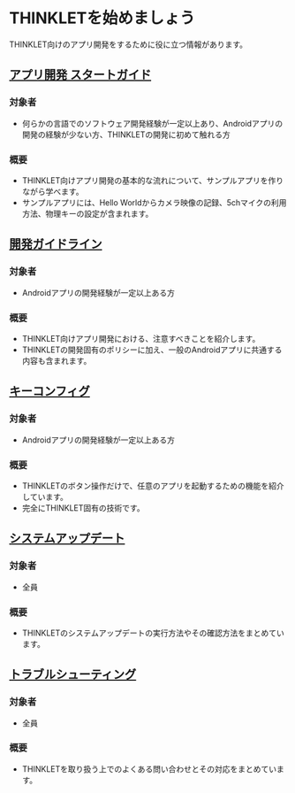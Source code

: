 # THINKLETを始めましょう
THINKLET向けのアプリ開発をするために役に立つ情報があります。
## [アプリ開発 スタートガイド](./startGuide/1_startGuide.mdx)
### 対象者
- 何らかの言語でのソフトウェア開発経験が一定以上あり、Androidアプリの開発の経験が少ない方、THINKLETの開発に初めて触れる方
### 概要
- THINKLET向けアプリ開発の基本的な流れについて、サンプルアプリを作りながら学べます。
- サンプルアプリには、Hello Worldからカメラ映像の記録、5chマイクの利用方法、物理キーの設定が含まれます。
## [開発ガイドライン](./devGuide/thinklet.md)
### 対象者
- Androidアプリの開発経験が一定以上ある方
### 概要
- THINKLET向けアプリ開発における、注意すべきことを紹介します。
- THINKLETの開発固有のポリシーに加え、一般のAndroidアプリに共通する内容も含まれます。
## [キーコンフィグ](./keyConfig/keyConfig.mdx)
### 対象者
- Androidアプリの開発経験が一定以上ある方
### 概要
- THINKLETのボタン操作だけで、任意のアプリを起動するための機能を紹介しています。
- 完全にTHINKLET固有の技術です。
## [システムアップデート](./systemUpdate/systemUpdate.md)
### 対象者
- 全員
### 概要
- THINKLETのシステムアップデートの実行方法やその確認方法をまとめています。
## [トラブルシューティング](./troubleshooting/troubleshooting.md)
### 対象者
- 全員
### 概要
- THINKLETを取り扱う上でのよくある問い合わせとその対応をまとめています。
